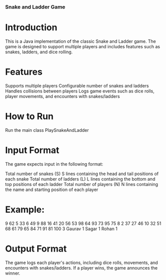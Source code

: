 ### Snake and Ladder Game ###


# Introduction
This is a Java implementation of the classic Snake and Ladder game. 
The game is designed to support multiple players and includes features such as snakes, ladders, and dice rolling.

# Features
Supports multiple players 
Configurable number of snakes and ladders
Handles collisions between players
Logs game events such as dice rolls, player movements, and encounters with snakes/ladders

# How to Run
Run the main class PlaySnakeAndLadder

# Input Format
The game expects input in the following format:

Total number of snakes (S)
S lines containing the head and tail positions of each snake
Total number of ladders (L)
L lines containing the bottom and top positions of each ladder
Total number of players (N)
N lines containing the name and starting position of each player

# Example:

9
62 5
33 6
49 9
88 16
41 20
56 53
98 64
93 73
95 75
8
2 37
27 46
10 32
51 68
61 79
65 84
71 91
81 100
3
Gaurav 1
Sagar 1
Rohan 1

# Output Format
The game logs each player's actions, including dice rolls, movements, and encounters with snakes/ladders. 
If a player wins, the game announces the winner.

